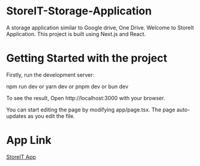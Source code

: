 # StoreIT-Storage-Application
A storage application similar to Google drive, One Drive. 
Welcome to StoreIt Application. This project is built using Next.js and React. 
# Getting Started with the project
Firstly, run the development server:

npm run dev
or
yarn dev
or
pnpm dev
or
bun dev

To see the result, Open http://localhost:3000 with your browser.

You can start editing the page by modifying app/page.tsx. The page auto-updates as you edit the file.

# App Link 
[StoreIT App](store-it-storage-application-al0fpcsx6.vercel.app/)





